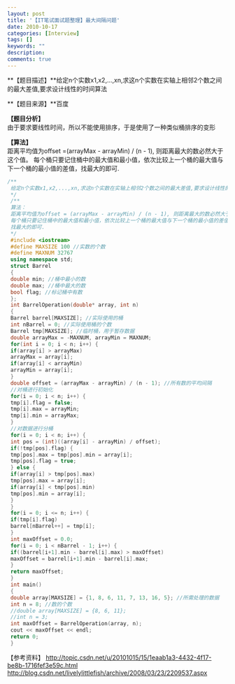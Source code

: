 ```yaml
---
layout: post
title: '【IT笔试面试题整理】最大间隔问题'
date: 2010-10-17
categories: [Interview]
tags: []
keywords: ""
description: 
comments: true
---
```

**【题目描述】**给定n个实数x1,x2,...,xn,求这n个实数在实轴上相邻2个数之间的最大差值,要求设计线性的时间算法 
  
**【题目来源】**百度    

**【题目分析】**  
由于要求要线性时间，所以不能使用排序，于是使用了一种类似桶排序的变形  

**【算法】**  
距离平均值为offset =(arrayMax - arrayMin) / (n - 1),
则距离最大的数必然大于这个值。
每个桶只要记住桶中的最大值和最小值，依次比较上一个桶的最大值与下一个桶的最小值的差值，找最大的即可.

``` cpp 
/**
 给定n个实数x1,x2,...,xn,求这n个实数在实轴上相邻2个数之间的最大差值,要求设计线性的时间算法
 */
 /**
 算法：
 距离平均值为offset = (arrayMax - arrayMin) / (n - 1), 则距离最大的数必然大于这个值
 每个桶只要记住桶中的最大值和最小值，依次比较上一个桶的最大值与下一个桶的最小值的差值
 找最大的即可.
 */
 #include <iostream>
 #define MAXSIZE 100 //实数的个数
 #define MAXNUM 32767
 using namespace std;
 struct Barrel
 {
 double min; //桶中最小的数
 double max; //桶中最大的数
 bool flag; //标记桶中有数
 };
 int BarrelOperation(double* array, int n)
 {
 Barrel barrel[MAXSIZE]; //实际使用的桶
 int nBarrel = 0; //实际使用桶的个数
 Barrel tmp[MAXSIZE]; //临时桶，用于暂存数据
 double arrayMax = -MAXNUM, arrayMin = MAXNUM;
 for(int i = 0; i < n; i++) {
 if(array[i] > arrayMax)
 arrayMax = array[i];
 if(array[i] < arrayMin)
 arrayMin = array[i];
 }
 double offset = (arrayMax - arrayMin) / (n - 1); //所有数的平均间隔
 //对桶进行初始化
 for(i = 0; i < n; i++) {
 tmp[i].flag = false;
 tmp[i].max = arrayMin;
 tmp[i].min = arrayMax;
 }
 //对数据进行分桶
 for(i = 0; i < n; i++) {
 int pos = (int)((array[i] - arrayMin) / offset);
 if(!tmp[pos].flag) {
 tmp[pos].max = tmp[pos].min = array[i];
 tmp[pos].flag = true;
 } else {
 if(array[i] > tmp[pos].max)
 tmp[pos].max = array[i];
 if(array[i] < tmp[pos].min)
 tmp[pos].min = array[i];
 }
 }
 for(i = 0; i <= n; i++) {
 if(tmp[i].flag)
 barrel[nBarrel++] = tmp[i];
 }
 int maxOffset = 0.0;
 for(i = 0; i < nBarrel - 1; i++) {
 if((barrel[i+1].min - barrel[i].max) > maxOffset)
 maxOffset = barrel[i+1].min - barrel[i].max;
 }
 return maxOffset;
 }
 int main()
 {
 double array[MAXSIZE] = {1, 8, 6, 11, 7, 13, 16, 5}; //所需处理的数据
 int n = 8; //数的个数
 //double array[MAXSIZE] = {8, 6, 11};
 //int n = 3;
 int maxOffset = BarrelOperation(array, n);
 cout << maxOffset << endl;
 return 0;
 }
```
【参考资料】
<http://topic.csdn.net/u/20101015/15/1eaab1a3-4432-4f17-be8b-1716fef3e59c.html>
<http://blog.csdn.net/livelylittlefish/archive/2008/03/23/2209537.aspx>